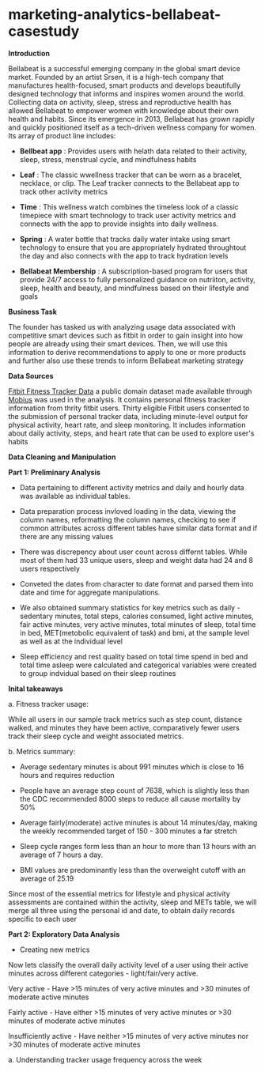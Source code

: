 # marketing-analytics-bellabeat-casestudy

**Introduction**

 Bellabeat is a successful emerging company in the global smart device market. Founded by an artist Srsen, it is a high-tech company that manufactures health-focused, smart products and develops beautifully designed technology that informs and inspires women around the world. Collecting data on activity, sleep, stress and reproductive health has allowed Bellabeat to empower women with knowledge about their own health and habits. Since its emergence in 2013, Bellabeat has grown rapidly and quickly positioned itself as a tech-driven wellness company for women. Its array of product line includes:

* **Bellbeat app** : Provides users with helath data related to their activity, sleep, stress, menstrual cycle, and mindfulness habits

* **Leaf** : The classic wwellness tracker that can be worn as a bracelet, necklace, or clip. The Leaf tracker connects to the Bellabeat app to track other activity metrics

* **Time** : This wellness watch combines the timeless look of a classic timepiece with smart technology to track user activity metrics and connects with the app to provide insights into daily wellness.

* **Spring** : A water bottle that tracks daily water intake using smart technology to ensure that you are appropriately hydrated throughtout the day and also connects with the app to track hydration levels

* **Bellabeat Membership** : A subscription-based program for users that provide 24/7 access to fully personalized guidance on nutriiton, activity, sleep, health and beauty, and mindfulness based on their lifestyle and goals

**Business Task**

The founder has tasked us with analyzing usage data associated with competitive smart devices such as fitbit in order to gain insight into how people are already using their smart devices. Then, we will use this information to derive recommendations to apply to one or more products and further also use these trends to inform Bellabeat marketing strategy

**Data Sources**

[Fitbit Fitness Tracker Data](https://www.kaggle.com/datasets/arashnic/fitbit) a public domain dataset made available through [Mobius](https://www.kaggle.com/arashnic)
was used in the analysis. It contains personal fitness tracker information from thrity fitbit users. Thirty eligible Fitbit users consented to the submission of personal tracker data, including minute-level output for physical activity, heart rate, and sleep monitoring. It includes information about daily activity, steps, and heart rate that can be used to explore user's habits

**Data Cleaning and Manipulation**

**Part 1: Preliminary Analysis**

* Data pertaining to different activity metrics and daily and hourly data was available as individual tables.

* Data preparation process invloved loading in the data, viewing the column names, reformatting the column names, checking to see if common attributes across different tables have similar data format and if there are any missing values

* There was discrepency about user count across differnt tables. While most of them had 33 unique users,  sleep and weight data had 24 and 8 users respectively

* Conveted the dates from character to date format and parsed them into date and time for aggregate manipulations. 

* We also obtained summary statistics for key metrics such as daily -  sedentary minutes, total steps, calories consumed, light active minutes, fair active minutes, very active minutes, total minutes of sleep, total time in bed, MET(metobolic equivalent of task) and bmi, at the sample level as well as at the individual level

* Sleep efficiency and rest quality based on total time spend in bed and total time asleep were calculated and categorical variables were created to group indvidual based on their sleep routines

**Inital takeaways**

a. Fitness tracker usage:

While all users in our sample track metrics such as step count, distance walked, and minutes they have been active, comparatively fewer users track their sleep cycle and weight associated metrics.


b. Metrics summary:

* Average sedentary minutes is about 991 minutes which is close to 16 hours and requires reduction

* People have an average step count of 7638, which is slightly less than the CDC recommended 8000 steps to reduce all cause mortality by 50% 

* Average fairly(moderate) active minutes is about 14 minutes/day, making the weekly  recommended target of 150 - 300 minutes a far stretch

* Sleep cycle ranges form less than an hour to more than 13 hours with an average of 7 hours a day. 

* BMI values are predominantly less than the overweight cutoff with an average of 25.19 

Since most of the essential metrics for lifestyle and physical activity assessments are contained within the activity, sleep and METs table, we will merge all three using the personal id and date, to obtain daily records specific to each user

**Part 2: Exploratory Data Analysis**

* Creating new metrics

Now lets classify the overall daily activity level of a user using their active minutes across different categories - light/fair/very active.

Very active - Have >15 minutes of very active minutes and >30 minutes of moderate active minutes

Fairly active - Have either >15 minutes of very active minutes or >30 minutes of moderate active minutes

Insufficiently active - Have neither >15 minutes of very active minutes nor >30 minutes of moderate active minutes

a. Understanding tracker usage frequency across the week

